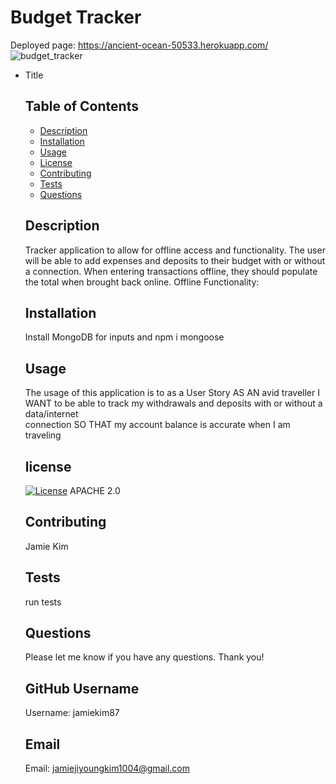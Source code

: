 # Budget Tracker
  
  Deployed page:  https://ancient-ocean-50533.herokuapp.com/
  ![budget_tracker](https://user-images.githubusercontent.com/64169844/97249998-409c2000-17c2-11eb-90f9-0a810bfc523b.png)


* Title
  
  
    ## Table of Contents

    - [Description](#description)
    - [Installation](#installation)
    - [Usage](#usage)
    - [License](#license)
    - [Contributing](#contributing)
    - [Tests](#tests)
    - [Questions](#questions)

    ## Description 
    Tracker application to allow for offline access and functionality. The user will be able to add expenses and deposits to their budget with or without a connection.     When       entering transactions offline, they should populate the total when brought back online. Offline Functionality:


    ## Installation 
    Install MongoDB for inputs and npm i mongoose

    ## Usage 
    The usage of this application is to as a User Story AS AN avid traveller I WANT to be able to track my withdrawals and deposits with or without a data/internet                 
    connection SO THAT my account balance is accurate when I am traveling

    ## license 
     [![License](https://img.shields.io/badge/License-Apache%202.0-blue.svg)](https://opensource.org/licenses/Apache-2.0)
      APACHE 2.0

    ## Contributing 
    Jamie Kim

    ## Tests 
    run tests
    
   ## Questions 
    
   Please let me know if you have any questions. Thank you!
    
    ## GitHub Username 
  
    Username: jamiekim87
  
    ## Email 
  
    Email: jamiejiyoungkim1004@gmail.com
  

  
  
